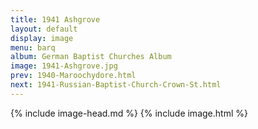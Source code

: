 ```yaml
---
title: 1941 Ashgrove
layout: default
display: image
menu: barq
album: German Baptist Churches Album
image: 1941-Ashgrove.jpg
prev: 1940-Maroochydore.html
next: 1941-Russian-Baptist-Church-Crown-St.html
---
```

{% include image-head.md %}
{% include image.html %}